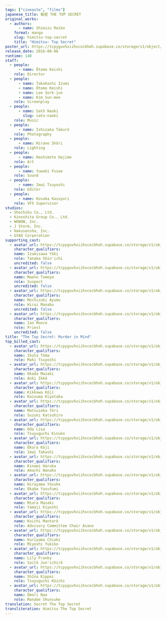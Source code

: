 ```yaml
---
tags: ["cineaste", "films"]
japanese_title: 秘密 THE TOP SECRET
original_works:
  - authors:
      - name: Shimizu Reiko
    format: manga
    slug: himitsu-top-secret
    title: "Himitsu: Top Secret"
poster_url: https://tcpyguvhxiihxcocbhoh.supabase.co/storage/v1/object/public/godzilla-cineaste-public/content/films/top-secret-murder-in-mind-2016/posters/top-secret-2016.jpg
release_date: 2016-08-06
runtime: 148
staff:
  - people:
      - name: Ôtomo Keishi
    role: Director
  - people:
      - name: Takahashi Izumi
      - name: Ôtomo Keishi
      - name: Lee Sork-jun
      - name: Kim Sun-mee
    role: Screenplay
  - people:
      - name: Satô Naoki
        slug: sato-naoki
    role: Music
  - people:
      - name: Ishizaka Takurô
    role: Photography
  - people:
      - name: Hirano Shôri
    role: Lighting
  - people:
      - name: Hashimoto Hajime
    role: Art
  - people:
      - name: Yuwaki Fusao
    role: Sound
  - people:
      - name: Imai Tsuyoshi
    role: Editor
  - people:
      - name: Kosaka Kazuyori
    role: VFX Supervisor
studios:
  - Shochiku Co., Ltd.
  - Kinoshita Group Co., Ltd.
  - WOWOW, Inc.
  - J Storm, Inc.
  - Hakusensha, Inc.
  - GYAO Corporation
supporting_cast:
  - avatar_url: https://tcpyguvhxiihxcocbhoh.supabase.co/storage/v1/object/public/godzilla-cineaste-public/content/films/top-secret-murder-in-mind-2016/cast-avatars/yuki-izumisawa-0.jpg
    character_qualifiers:
    name: Izumisawa Yûki
    role: Tanaka Shin'ichi
    uncredited: false
  - avatar_url: https://tcpyguvhxiihxcocbhoh.supabase.co/storage/v1/object/public/godzilla-cineaste-public/content/films/top-secret-murder-in-mind-2016/cast-avatars/tomoya-moeno-0.jpg
    character_qualifiers:
    name: Maeno Tomoya
    role: Suspect
    uncredited: false
  - avatar_url: https://tcpyguvhxiihxcocbhoh.supabase.co/storage/v1/object/public/godzilla-cineaste-public/content/films/top-secret-murder-in-mind-2016/cast-avatars/ayumu-mochitsuki-0.jpg
    character_qualifiers:
    name: Mochizuki Ayumu
    role: Hirai Manabu
    uncredited: false
  - avatar_url: https://tcpyguvhxiihxcocbhoh.supabase.co/storage/v1/object/public/godzilla-cineaste-public/content/films/top-secret-murder-in-mind-2016/cast-avatars/ian-moore-0.jpg
    character_qualifiers:
    name: Ian Moore
    role: Priest
    uncredited: false
title: "The Top Secret: Murder in Mind"
top_billed_cast:
  - avatar_url: https://tcpyguvhxiihxcocbhoh.supabase.co/storage/v1/object/public/godzilla-cineaste-public/content/films/top-secret-murder-in-mind-2016/cast-avatars/toma-ikuta-0.jpg
    character_qualifiers:
    name: Ikuta Tôma
    role: Maki Tsuyoshi
  - avatar_url: https://tcpyguvhxiihxcocbhoh.supabase.co/storage/v1/object/public/godzilla-cineaste-public/content/films/top-secret-murder-in-mind-2016/cast-avatars/masaki-okada-0.jpg
    character_qualifiers:
    name: Okada Masaki
    role: Aoki Ikkô
  - avatar_url: https://tcpyguvhxiihxcocbhoh.supabase.co/storage/v1/object/public/godzilla-cineaste-public/content/films/top-secret-murder-in-mind-2016/cast-avatars/koji-kikkawa-0.jpg
    character_qualifiers:
    name: Kikkawa Kôji
    role: Kainuma Kiyotaka
  - avatar_url: https://tcpyguvhxiihxcocbhoh.supabase.co/storage/v1/object/public/godzilla-cineaste-public/content/films/top-secret-murder-in-mind-2016/cast-avatars/tori-matsuzaka-0.jpg
    character_qualifiers:
    name: Matsuzaka Tôri
    role: Suzuki Katsuhiro
  - avatar_url: https://tcpyguvhxiihxcocbhoh.supabase.co/storage/v1/object/public/godzilla-cineaste-public/content/films/top-secret-murder-in-mind-2016/cast-avatars/lisa-oda-0.jpg
    character_qualifiers:
    name: Oda Lisa
    role: Tsuyuguchi Kinuko
  - avatar_url: https://tcpyguvhxiihxcocbhoh.supabase.co/storage/v1/object/public/godzilla-cineaste-public/content/films/top-secret-murder-in-mind-2016/cast-avatars/koji-okura-0.jpg
    character_qualifiers:
    name: Ôkura Kôji
    role: Imai Takashi
  - avatar_url: https://tcpyguvhxiihxcocbhoh.supabase.co/storage/v1/object/public/godzilla-cineaste-public/content/films/top-secret-murder-in-mind-2016/cast-avatars/haruka-kinami-0.jpg
    character_qualifiers:
    name: Kinami Haruka
    role: Amachi Nanako
  - avatar_url: https://tcpyguvhxiihxcocbhoh.supabase.co/storage/v1/object/public/godzilla-cineaste-public/content/films/top-secret-murder-in-mind-2016/cast-avatars/yusuke-hirayama-0.jpg
    character_qualifiers:
    name: Hirayama Yûsuke
    role: Okabe Yasufumi
  - avatar_url: https://tcpyguvhxiihxcocbhoh.supabase.co/storage/v1/object/public/godzilla-cineaste-public/content/films/top-secret-murder-in-mind-2016/cast-avatars/masaki-miura-0.jpg
    character_qualifiers:
    name: Miura Masaki
    role: Yamaji Kiyoshi
  - avatar_url: https://tcpyguvhxiihxcocbhoh.supabase.co/storage/v1/object/public/godzilla-cineaste-public/content/films/top-secret-murder-in-mind-2016/cast-avatars/mantaro-koichi-0.jpg
    character_qualifiers:
    name: Koichi Mantarô
    role: Advisory Committee Chair Asano
  - avatar_url: https://tcpyguvhxiihxcocbhoh.supabase.co/storage/v1/object/public/godzilla-cineaste-public/content/films/top-secret-murder-in-mind-2016/cast-avatars/chiaki-kuriyama-0.jpg
    character_qualifiers:
    name: Kuriyama Chiaki
    role: Miyoshi Yukiko
  - avatar_url: https://tcpyguvhxiihxcocbhoh.supabase.co/storage/v1/object/public/godzilla-cineaste-public/content/films/top-secret-murder-in-mind-2016/cast-avatars/lily-franky-0.jpg
    character_qualifiers:
    name: Lily Franky
    role: Saitô Jun'ichirô
  - avatar_url: https://tcpyguvhxiihxcocbhoh.supabase.co/storage/v1/object/public/godzilla-cineaste-public/content/films/top-secret-murder-in-mind-2016/cast-avatars/kippei-shiina-0.jpg
    character_qualifiers:
    name: Shîna Kippei
    role: Tsuyuguchi Kôichi
  - avatar_url: https://tcpyguvhxiihxcocbhoh.supabase.co/storage/v1/object/public/godzilla-cineaste-public/content/films/top-secret-murder-in-mind-2016/cast-avatars/nao-omori-0.jpg
    character_qualifiers:
    name: Ômori Nao
    role: Manabe Shunsuke
translation: Secret The Top Secret
transliteration: Himitsu The Top Secret
---
```

